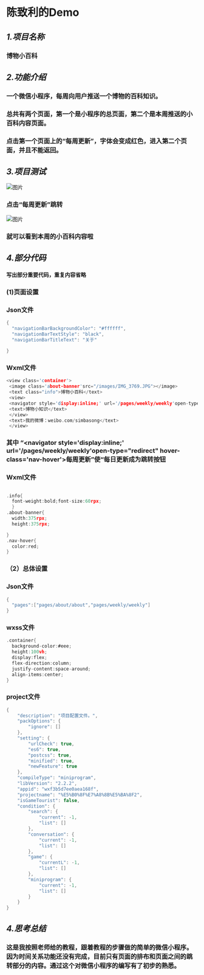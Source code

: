 #  **陈致利的Demo**
## ***1.项目名称***
### 博物小百科
  

## ***2.功能介绍***  
### 一个微信小程序，每周向用户推送一个博物的百科知识。
### 总共有两个页面，第一个是小程序的总页面，第二个是本周推送的小百科内容页面。
### 点击第一个页面上的“每周更新”，字体会变成红色，进入第二个页面，并且不能返回。


## ***3.项目测试*** 

![图片](https://thumbnail0.baidupcs.com/thumbnail/d429e2fdfb49b429930475057ba407d3?fid=3459579171-250528-209716702503674&time=1534262400&rt=sh&sign=FDTAER-DCb740ccc5511e5e8fedcff06b081203-QEm5sR3M3nwIPwwSDMLa0olInWM%3D&expires=8h&chkv=0&chkbd=0&chkpc=&dp-logid=5241715574624609766&dp-callid=0&size=c710_u400&quality=100&vuk=-&ft=video)
### 点击“每周更新”跳转
![图片](https://thumbnail0.baidupcs.com/thumbnail/d5efc5ff376ce88b863a2d24e48ea7db?fid=3459579171-250528-529398719737505&time=1534262400&rt=sh&sign=FDTAER-DCb740ccc5511e5e8fedcff06b081203-WSQ49BZvicjx4ggo8jn47KI1Ork%3D&expires=8h&chkv=0&chkbd=0&chkpc=&dp-logid=5241703408522489546&dp-callid=0&size=c710_u400&quality=100&vuk=-&ft=video)
### 就可以看到本周的小百科内容啦
## ***4.部分代码***
#### 写出部分重要代码，重复内容省略
### (1)页面设置
### Json文件
``` c
{
  "navigationBarBackgroundColor": "#ffffff",
  "navigationBarTextStyle": "black",
  "navigationBarTitleText": "关于"
  
}
```
### Wxml文件
``` c
<view class='container'> 
 <image class='about-banner'src="/images/IMG_3769.JPG"></image>
 <text class="info">博物小百科</text>
 <view>
 <navigator style='display:inline;' url='/pages/weekly/weekly'open-type="redirect" hover-class='nav-hover'>每周更新</navigator>
 <text>博物小知识</text>
 </view>
 <text>我的微博：weibo.com/simbasong</text>
 </view>

```
### 其中 “<navigator style='display:inline;' url='/pages/weekly/weekly'open-type="redirect" hover-class='nav-hover'>每周更新</navigator>”使“每日更新成为跳转按钮   
### Wxml文件
``` c

.info{
  font-weight:bold;font-size:60rpx;
  }
.about-banner{
  width:375rpx;
  height:375rpx;

}
.nav-hover{
  color:red;
}

```
### （2）总体设置
### Json文件
``` c
{
  "pages":["pages/about/about","pages/weekly/weekly"]
}


```
### wxss文件
``` c
.container{
  background-color:#eee;
  height:100vh;
  display:flex;
  flex-direction:column;
  justify-content:space-around;
  align-items:center;
}

```
### project文件
``` c
{
	"description": "项目配置文件。",
	"packOptions": {
		"ignore": []
	},
	"setting": {
		"urlCheck": true,
		"es6": true,
		"postcss": true,
		"minified": true,
		"newFeature": true
	},
	"compileType": "miniprogram",
	"libVersion": "2.2.2",
	"appid": "wxf3b5d7ee0aea168f",
	"projectname": "%E5%B0%8F%E7%A8%8B%E5%BA%8F2",
	"isGameTourist": false,
	"condition": {
		"search": {
			"current": -1,
			"list": []
		},
		"conversation": {
			"current": -1,
			"list": []
		},
		"game": {
			"currentL": -1,
			"list": []
		},
		"miniprogram": {
			"current": -1,
			"list": []
		}
	}
}

```






## ***4.思考总结***
### 这是我按照老师给的教程，跟着教程的步骤做的简单的微信小程序。因为时间关系功能还没有完成，目前只有页面的排布和页面之间的跳转部分的内容。通过这个对微信小程序的编写有了初步的熟悉。